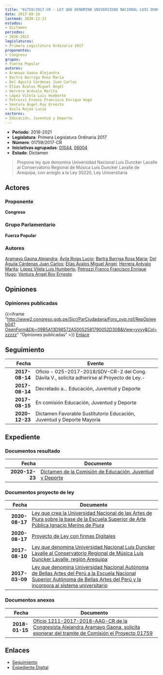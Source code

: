 ```yaml
---
title: "01759/2017-CR - LEY QUE DENOMINA UNIVERSIDAD NACIONAL LUIS DUNCKER LAVALLE AL CONSERVATORIO REGIONAL DE MÚSICA LUIS DUNCKER LAVALLE, REGIÓN AREQUIPA"
date: 2017-08-10
lastmod: 2020-12-23
estados:
- Dictamen
periodos:
- 2016-2021
legislaturas:
- Primera Legislatura Ordinaria 2017
proponentes:
- Congreso
grupos:
- Fuerza Popular
autores:
- Aramayo Gaona Alejandra
- Bartra Barriga Rosa María
- Del Águila Cárdenas Juan Carlos
- Elías Ávalos Miguel Ángel
- Herrera Arévalo Marita
- López Vilela Luis Humberto
- Petrozzi Franco Francisco Enrique Hugo
- Ventura Ángel Roy Ernesto
- Ávila Rojas Lucio
sectores:
- Educación, Juventud y Deporte
---
```

- **Periodo**: 2016-2021
- **Legislatura**: Primera Legislatura Ordinaria 2017
- **Número**: 01759/2017-CR
- **Iniciativas agrupadas**: [01044](../../01000/01044), [06004](../../06000/06004)
- **Estado**: Dictamen

> Propone ley que denomina Universidad Nacional Luis Duncker Lavalle al Conservatorio Regional de Música Luís Duncker Lavalle de Arequipa, con arreglo a la Ley 30220, Ley Universitaria


## Actores

### Proponente

**Congreso**

### Grupo Parlamentario

**Fuerza Popular**

### Autores

[Aramayo Gaona Alejandra](mailto:mailto:maramayo@congreso.gob.pe); [Ávila Rojas Lucio](mailto:mailto:lavilar@congreso.gob.pe); [Bartra Barriga Rosa María](mailto:mailto:rbartra@congreso.gob.pe); [Del Águila Cárdenas Juan Carlos](mailto:mailto:jdelaguila@congreso.gob.pe); [Elías Ávalos Miguel Ángel](mailto:mailto:melias@congreso.gob.pe); [Herrera Arévalo Marita](mailto:mailto:mherrera@congreso.gob.pe); [López Vilela Luis Humberto](mailto:mailto:llopezv@congreso.gob.pe); [Petrozzi Franco Francisco Enrique Hugo](mailto:mailto:fpetrozzi@congreso.gob.pe); [Ventura Ángel Roy Ernesto](mailto:mailto:rventura@congreso.gob.pe)

## Opiniones

### Opiniones publicadas

{{<iframe "http://www2.congreso.gob.pe/Sicr/ParCiudadana/Foro_pvp.nsf/RepOpiweb04?OpenForm&Db=09B5A13D98572A50052581790052D30B&View=yyyy&Col=zzzzz" "Opiniones publicadas" >}}
[Enlace](http://www2.congreso.gob.pe/Sicr/ParCiudadana/Foro_pvp.nsf/RepOpiweb04?OpenForm&Db=09B5A13D98572A50052581790052D30B&View=yyyy&Col=zzzzz)


## Seguimiento

| Fecha | Evento |
|------:|--------|
| **2017-08-14** | Oficio - 025-2017-2018/SDV-CR-2 del Cong. Dávila V., solicita adherirse al Proyecto de Ley.- |
| **2017-08-14** | Decretado a... Educación, Juventud y Deporte |
| **2017-08-15** | En comisión Educación, Juventud y Deporte |
| **2020-12-23** | Dictamen Favorable Sustitutorio Educación, Juventud y Deporte Mayoria |

## Expediente

### Documentos resultado

| Fecha | Documento |
|------:|-----------|
| **2020-12-23** | [Dictamen de la Comisión de Educación, Juventud y Deporte](http://www.leyes.congreso.gob.pe/Documentos/2016_2021/Dictamenes/Proyectos_de_Ley/01044DC10MAY20201223.pdf) |

### Documentos proyecto de ley

| Fecha | Documento |
|------:|-----------|
| **2020-08-17** | [Ley que crea la Universidad Nacional de las Artes de Piura sobre la base de la Escuela Superior de Arte Pública Ignacio Merino de Piura](http://www.leyes.congreso.gob.pe/Documentos/2016_2021/Proyectos_de_Ley_y_de_Resoluciones_Legislativas/PL06004-20200817.pdf) |
| **2020-08-17** | [Proyecto de Ley con firmas Digitales](http://www.leyes.congreso.gob.pe/Documentos/2016_2021/Proyectos_de_Ley_y_de_Resoluciones_Legislativas/Proyectos_Firmas_digitales/PL06004.pdf) |
| **2017-08-10** | [Ley que denomina Universidad Nacional Luis Duncker Lavalle al Conservatorio Regional de Música Luis Duncker Lavalle, región Arequipa](http://www.leyes.congreso.gob.pe/Documentos/2016_2021/Proyectos_de_Ley_y_de_Resoluciones_Legislativas/PL0175920170810.pdf) |
| **2017-03-09** | [Ley que denomina Universidad Nacional Autónoma de Bellas Artes del Perú a la Escuela Nacional Superior Autónoma de Bellas Artes del Perú y la incorpora al sistema universitario](http://www.leyes.congreso.gob.pe/Documentos/2016_2021/Proyectos_de_Ley_y_de_Resoluciones_Legislativas/PL0104420170309.PDF) |

### Documentos anexos

| Fecha | Documento |
|------:|-----------|
| **2018-01-15** | [Oficio 1211-2017-2018-AAG-CR de la Congresista Alejandra Aramayo Gaona, solicita exonerar del tramite de Comisión el Proyecto 01759](http://www.leyes.congreso.gob.pe/Documentos/2016_2021/Oficios/Congresistas/OFICIO-1211-2017-2018-AAG-CR.pdf) |

## Enlaces

- [Seguimiento](http://www2.congreso.gob.pe/Sicr/TraDocEstProc/CLProLey2016.nsf/f7fff46988ca05b1052578e100829cc7/320d1632ebdafac6052581780081dac1?OpenDocument)
- [Expediente Digital](http://www2.congreso.gob.pe/Sicr/TraDocEstProc/Expvirt_2011.nsf/visbusqptramdoc1621/01759?opendocument)

